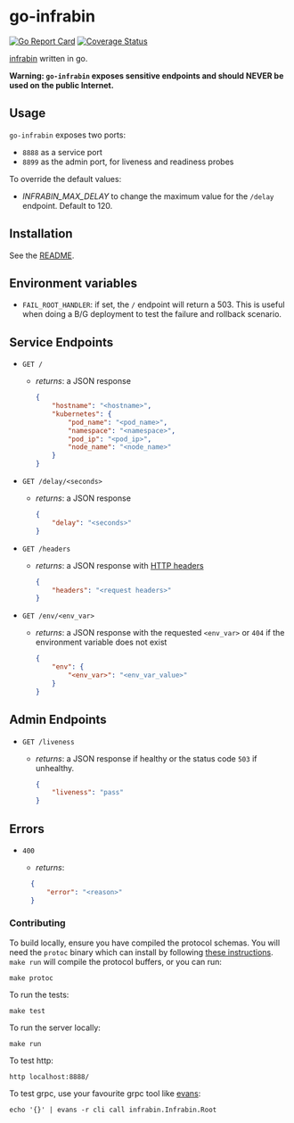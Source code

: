 # go-infrabin

[![Go Report Card](https://goreportcard.com/badge/github.com/maruina/go-infrabin)](https://goreportcard.com/report/github.com/maruina/go-infrabin)
[![Coverage Status](https://coveralls.io/repos/github/maruina/go-infrabin/badge.svg?branch=master)](https://coveralls.io/github/maruina/go-infrabin?branch=master)

[infrabin](https://github.com/maruina/infrabin) written in go.

**Warning: `go-infrabin` exposes sensitive endpoints and should NEVER be used on the public Internet.**

## Usage

`go-infrabin` exposes two ports:

* `8888` as a service port
* `8899` as the admin port, for liveness and readiness probes

To override the default values:

* _INFRABIN_MAX_DELAY_ to change the maximum value for the `/delay` endpoint. Default to 120.

## Installation

See the [README](./chart/go-infrabin/README.md).

## Environment variables

* `FAIL_ROOT_HANDLER`: if set, the `/` endpoint will return a 503. This is useful when doing a B/G deployment to test the failure and rollback scenario.

## Service Endpoints

* `GET /`
  * _returns_: a JSON response

    ```json
    {
        "hostname": "<hostname>",
        "kubernetes": {
            "pod_name": "<pod_name>",
            "namespace": "<namespace>",
            "pod_ip": "<pod_ip>",
            "node_name": "<node_name>"
        }
    }
    ```

* `GET /delay/<seconds>`
  * _returns_: a JSON response

    ```json
    {
        "delay": "<seconds>"
    }
    ```

* `GET /headers`
  * _returns_: a JSON response with [HTTP headers](https://pkg.go.dev/net/http?tab=doc#Header)

    ```json
    {
        "headers": "<request headers>"
    }
    ```

* `GET /env/<env_var>`
  * _returns_: a JSON response with the requested `<env_var>` or `404` if the environment variable does not exist

    ```json
    {
        "env": {
            "<env_var>": "<env_var_value>"
        }
    }
    ```

## Admin Endpoints

* `GET /liveness`
  * _returns_: a JSON response if healthy or the status code `503` if unhealthy.

    ```json
    {
        "liveness": "pass"
    }
    ```

## Errors

* `400`
  * _returns_:

  ```json
    {
        "error": "<reason>"
    }
  ```


### Contributing

To build locally, ensure you have compiled the protocol schemas. You
will need the `protoc` binary which can install by following
[these instructions][protoc]. `make run` will compile the protocol
buffers, or you can run:

```shell
make protoc
```

To run the tests:

```shell
make test
```

To run the server locally:

```shell
make run
```

To test http:

```shell
http localhost:8888/
```

To test grpc, use your favourite grpc tool like [evans][evans]:

```shell
echo '{}' | evans -r cli call infrabin.Infrabin.Root
```

[protoc]: https://grpc.io/docs/languages/go/quickstart/#prerequisites
[evans]: https://github.com/ktr0731/evans/
